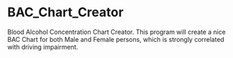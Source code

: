 # BAC_Chart_Creator
Blood Alcohol Concentration Chart Creator. This program will create a nice BAC Chart for both Male and Female persons, which is strongly correlated with driving impairment.
